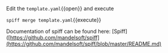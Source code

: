 Edit the `template.yaml`{{open}} and execute

`spiff merge template.yaml`{{execute}}

Documentation of spiff can be found here: [Spiff]([https://github.com/mandelsoft/spiff](https://github.com/mandelsoft/spiff/blob/master/README.md)
